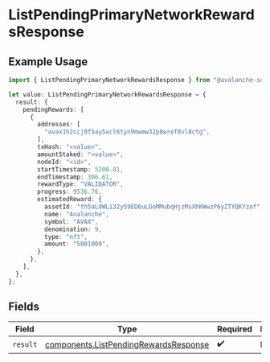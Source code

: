 # ListPendingPrimaryNetworkRewardsResponse

## Example Usage

```typescript
import { ListPendingPrimaryNetworkRewardsResponse } from "@avalanche-sdk/data/models/operations";

let value: ListPendingPrimaryNetworkRewardsResponse = {
  result: {
    pendingRewards: [
      {
        addresses: [
          "avax1h2ccj9f5ay5acl6tyn9mwmw32p8wref8vl8ctg",
        ],
        txHash: "<value>",
        amountStaked: "<value>",
        nodeId: "<id>",
        startTimestamp: 5200.81,
        endTimestamp: 306.61,
        rewardType: "VALIDATOR",
        progress: 9536.76,
        estimatedReward: {
          assetId: "th5aLdWLi32yS9ED6uLGoMMubqHjzMsXhKWwzP6yZTYQKYzof",
          name: "Avalanche",
          symbol: "AVAX",
          denomination: 9,
          type: "nft",
          amount: "5001000",
        },
      },
    ],
  },
};
```

## Fields

| Field                                                                                          | Type                                                                                           | Required                                                                                       | Description                                                                                    |
| ---------------------------------------------------------------------------------------------- | ---------------------------------------------------------------------------------------------- | ---------------------------------------------------------------------------------------------- | ---------------------------------------------------------------------------------------------- |
| `result`                                                                                       | [components.ListPendingRewardsResponse](../../models/components/listpendingrewardsresponse.md) | :heavy_check_mark:                                                                             | N/A                                                                                            |